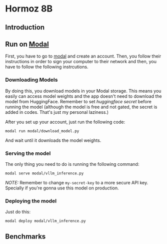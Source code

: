 # Hormoz 8B

## Introduction

## Run on [Modal](https://modal.com)

First, you have to go to [modal](https://modal.com) and create an account. Then, you follow their instructions in order to sign your computer to their network and then, you have to follow the following instrcutions.

### Downloading Models

By doing this, you download models in your Modal storage. This means you easily can access model weights and the app doesn't need to download the model from HuggingFace. Remember to set _huggingface secret_ before running the model (although the model is free and not gated, the secret is added in codes. That's just my personal laziness.)

After you set up your account, just run the following code:

```
modal run modal/download_model.py
```

And wait until it downloads the model weights.

### Serving the model 

The only thing you need to do is running the following command:

```
modal serve modal/vllm_inference.py
```

_NOTE:_ Remember to change `my-secret-key` to a more secure API key. Specially if you're gonna use this model on production.

### Deploying the model

Just do this:

```
modal deploy modal/vllm_inference.py
```

## Benchmarks